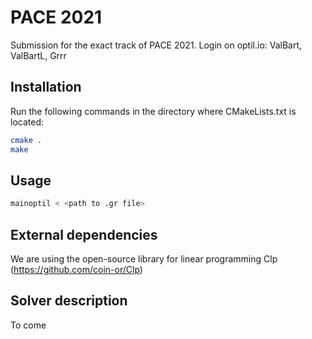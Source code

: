 # PACE 2021

Submission for the exact track of PACE 2021. 
Login on optil.io: ValBart, ValBartL, Grrr

## Installation

Run the following commands in the directory where CMakeLists.txt is located:

```bash
cmake .
make
```

## Usage

```bash
mainoptil < <path to .gr file>
```

## External dependencies

We are using the open-source library for linear programming Clp (https://github.com/coin-or/Clp)

## Solver description

To come
